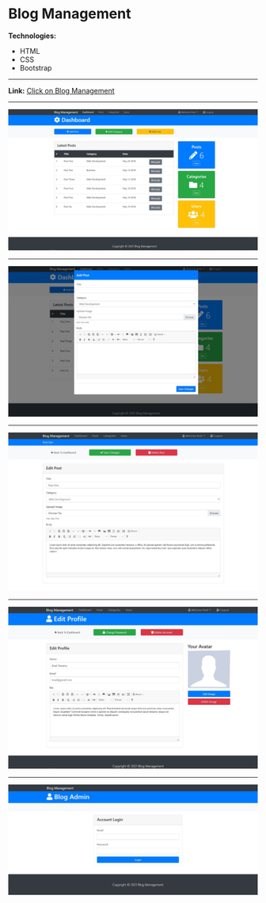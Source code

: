 # Blog Management

**Technologies:**
- HTML
- CSS
- Bootstrap

---
**Link:** [Click on Blog Management](https://11samo.github.io/blog-management/)

---
![Screenshot 1 of site](screenshots/screen1.jpg)

---
![Screenshot 2 of site](screenshots/screen2.jpg)

---
![Screenshot 3 of site](screenshots/screen3.jpg)

---
![Screenshot 4 of site](screenshots/screen4.jpg)

---
![Screenshot 5 of site](screenshots/screen5.jpg)
